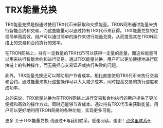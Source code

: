 # TRX能量兑换

TRX能量兑换是指通过使用TRX代币来获取和交换能量。TRON网络通过能量来执行智能合约和交易，而这些能量可以通过持有TRX代币来获得。TRX能量兑换的过程简单而高效，用户可以通过简单的操作来进行能量兑换，从而提高其在TRON网络上的交易和合约执行的效率。

在TRON网络上，持有一定数量的TRX代币可以获得一定量的能量，而这些能量可以用来执行智能合约和进行交易。通过TRX能量兑换，用户可以更加便捷地进行区块链上的各种操作，而无需担心交易延迟或执行失败的问题。

此外，TRX能量兑换还可以帮助用户节省成本。相比直接使用TRX代币来执行交易和合约，通过能量来执行这些操作可以大大减少成本，同时提高交易的执行速度和成功率。

总的来说，TRX能量兑换为在TRON网络上进行交易和合约执行的用户提供了更加便捷和高效的操作方式，同时还能够节省成本。通过持有TRX代币来获取能量，用户可以更好地利用TRON网络的各种功能，实现更多可能。

更多 关于TRX能量兑换 请通过✈与我们联系，感谢阅读，谢谢！[点这里联系✈](https://add.k02.cc)